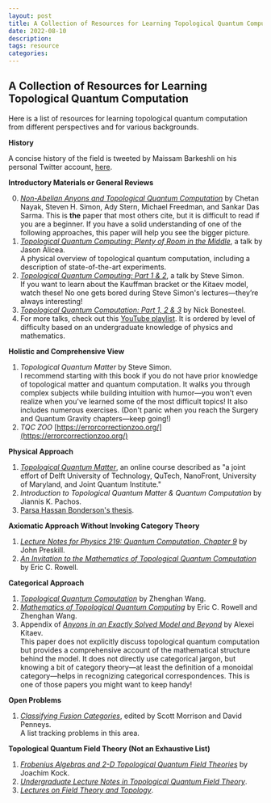 ```yaml
---
layout: post
title: A Collection of Resources for Learning Topological Quantum Computation
date: 2022-08-10
description: 
tags: resource
categories: 
---
```

A Collection of Resources for Learning Topological Quantum Computation
----------------------------------
Here is a list of resources for learning topological quantum computation from different perspectives and for various backgrounds.

**History**

A concise history of the field is tweeted by Maissam Barkeshli on his personal Twitter account, [here](https://twitter.com/MBarkeshli/status/1280236950906122241?s=20).

**Introductory Materials or General Reviews**

0. [*Non-Abelian Anyons and Topological Quantum Computation*](https://arxiv.org/abs/0707.1889) by Chetan Nayak, Steven H. Simon, Ady Stern, Michael Freedman, and Sankar Das Sarma. This is **the** paper that most others cite, but it is difficult to read if you are a beginner. If you have a solid understanding of one of the following approaches, this paper will help you see the bigger picture.
1. [*Topological Quantum Computing: Plenty of Room in the Middle*](https://www.youtube.com/watch?v=qj-w6ISQL5Y), a talk by Jason Alicea.  
   A physical overview of topological quantum computation, including a description of state-of-the-art experiments.
2. [*Topological Quantum Computing: Part 1 & 2*](https://www.youtube.com/watch?v=FAiiXp9IoBk), a talk by Steve Simon.  
   If you want to learn about the Kauffman bracket or the Kitaev model, watch these! No one gets bored during Steve Simon's lectures—they’re always interesting!
3. [*Topological Quantum Computation: Part 1, 2 & 3*](https://www.youtube.com/watch?v=sB5AGbk5Z4Y&list=PLgi8knCht2bKn6ZpvSwqbmXSbP4pIjuF2&index=8&t=0s) by Nick Bonesteel.
4. For more talks, check out this [YouTube playlist](https://www.youtube.com/playlist?list=PLgi8knCht2bKn6ZpvSwqbmXSbP4pIjuF2). It is ordered by level of difficulty based on an undergraduate knowledge of physics and mathematics.

**Holistic and Comprehensive View**
1. *Topological Quantum Matter* by Steve Simon.  
   I recommend starting with this book if you do not have prior knowledge of topological matter and quantum computation. It walks you through complex subjects while building intuition with humor—you won’t even realize when you've learned some of the most difficult topics! It also includes numerous exercises. (Don't panic when you reach the Surgery and Quantum Gravity chapters—keep going!)
2. *TQC ZOO* [https://errorcorrectionzoo.org/](https://errorcorrectionzoo.org/)

**Physical Approach**
1. [*Topological Quantum Matter*](https://topocondmat.org/), an online course described as "a joint effort of Delft University of Technology, QuTech, NanoFront, University of Maryland, and Joint Quantum Institute."
2. *Introduction to Topological Quantum Matter & Quantum Computation* by Jiannis K. Pachos.
3. [Parsa Hassan Bonderson's thesis](https://thesis.library.caltech.edu/2447/2/thesis.pdf).

**Axiomatic Approach Without Invoking Category Theory**
1. [*Lecture Notes for Physics 219: Quantum Computation, Chapter 9*](http://www.theory.caltech.edu/~preskill/ph219/topological.pdf) by John Preskill.
2. [*An Invitation to the Mathematics of Topological Quantum Computation*](https://arxiv.org/pdf/1601.05288.pdf) by Eric C. Rowell.

**Categorical Approach**
1. [*Topological Quantum Computation*](http://web.math.ucsb.edu/~zhenghwa/data/course/cbms.pdf) by Zhenghan Wang.
2. [*Mathematics of Topological Quantum Computing*](https://arxiv.org/pdf/1705.06206.pdf) by Eric C. Rowell and Zhenghan Wang.
3. Appendix of [*Anyons in an Exactly Solved Model and Beyond*](https://arxiv.org/abs/cond-mat/0506438) by Alexei Kitaev.  
   This paper does not explicitly discuss topological quantum computation but provides a comprehensive account of the mathematical structure behind the model. It does not directly use categorical jargon, but knowing a bit of category theory—at least the definition of a monoidal category—helps in recognizing categorical correspondences. This is one of those papers you might want to keep handy!

**Open Problems**
1. [*Classifying Fusion Categories*](http://aimpl.org/fusioncat/), edited by Scott Morrison and David Penneys.  
   A list tracking problems in this area.

**Topological Quantum Field Theory (Not an Exhaustive List)**
1. [*Frobenius Algebras and 2-D Topological Quantum Field Theories*](https://www.cambridge.org/core/books/frobenius-algebras-and-2d-topological-quantum-field-theories/A6438118DFADFD27175779F1FC0FF7CB) by Joachim Kock.
2. [*Undergraduate Lecture Notes in Topological Quantum Field Theory*](https://arxiv.org/pdf/0810.0344.pdf).
3. [*Lectures on Field Theory and Topology*](https://bookstore.ams.org/cbms-133/).


